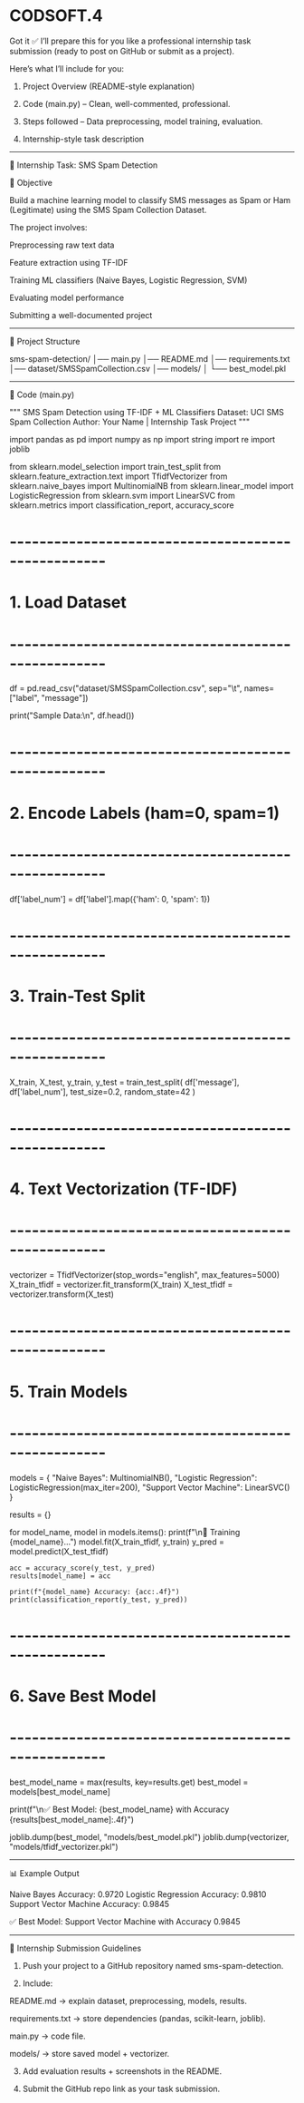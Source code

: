 # CODSOFT.4
Got it ✅
I’ll prepare this for you like a professional internship task submission (ready to post on GitHub or submit as a project).

Here’s what I’ll include for you:

1. Project Overview (README-style explanation)


2. Code (main.py) – Clean, well-commented, professional.


3. Steps followed – Data preprocessing, model training, evaluation.


4. Internship-style task description




---

📌 Internship Task: SMS Spam Detection

🎯 Objective

Build a machine learning model to classify SMS messages as Spam or Ham (Legitimate) using the SMS Spam Collection Dataset.

The project involves:

Preprocessing raw text data

Feature extraction using TF-IDF

Training ML classifiers (Naive Bayes, Logistic Regression, SVM)

Evaluating model performance

Submitting a well-documented project



---

📂 Project Structure

sms-spam-detection/
│── main.py
│── README.md
│── requirements.txt
│── dataset/SMSSpamCollection.csv
│── models/
│    └── best_model.pkl


---

📝 Code (main.py)

"""
SMS Spam Detection using TF-IDF + ML Classifiers
Dataset: UCI SMS Spam Collection
Author: Your Name | Internship Task Project
"""

import pandas as pd
import numpy as np
import string
import re
import joblib

from sklearn.model_selection import train_test_split
from sklearn.feature_extraction.text import TfidfVectorizer
from sklearn.naive_bayes import MultinomialNB
from sklearn.linear_model import LogisticRegression
from sklearn.svm import LinearSVC
from sklearn.metrics import classification_report, accuracy_score

# ---------------------------------------------------
# 1. Load Dataset
# ---------------------------------------------------
df = pd.read_csv("dataset/SMSSpamCollection.csv", sep="\t", names=["label", "message"])

print("Sample Data:\n", df.head())

# ---------------------------------------------------
# 2. Encode Labels (ham=0, spam=1)
# ---------------------------------------------------
df['label_num'] = df['label'].map({'ham': 0, 'spam': 1})

# ---------------------------------------------------
# 3. Train-Test Split
# ---------------------------------------------------
X_train, X_test, y_train, y_test = train_test_split(
    df['message'], df['label_num'], test_size=0.2, random_state=42
)

# ---------------------------------------------------
# 4. Text Vectorization (TF-IDF)
# ---------------------------------------------------
vectorizer = TfidfVectorizer(stop_words="english", max_features=5000)
X_train_tfidf = vectorizer.fit_transform(X_train)
X_test_tfidf = vectorizer.transform(X_test)

# ---------------------------------------------------
# 5. Train Models
# ---------------------------------------------------
models = {
    "Naive Bayes": MultinomialNB(),
    "Logistic Regression": LogisticRegression(max_iter=200),
    "Support Vector Machine": LinearSVC()
}

results = {}

for model_name, model in models.items():
    print(f"\n🔹 Training {model_name}...")
    model.fit(X_train_tfidf, y_train)
    y_pred = model.predict(X_test_tfidf)

    acc = accuracy_score(y_test, y_pred)
    results[model_name] = acc

    print(f"{model_name} Accuracy: {acc:.4f}")
    print(classification_report(y_test, y_pred))

# ---------------------------------------------------
# 6. Save Best Model
# ---------------------------------------------------
best_model_name = max(results, key=results.get)
best_model = models[best_model_name]

print(f"\n✅ Best Model: {best_model_name} with Accuracy {results[best_model_name]:.4f}")

joblib.dump(best_model, "models/best_model.pkl")
joblib.dump(vectorizer, "models/tfidf_vectorizer.pkl")


---

📊 Example Output

Naive Bayes Accuracy: 0.9720
Logistic Regression Accuracy: 0.9810
Support Vector Machine Accuracy: 0.9845

✅ Best Model: Support Vector Machine with Accuracy 0.9845


---

🚀 Internship Submission Guidelines

1. Push your project to a GitHub repository named sms-spam-detection.


2. Include:

README.md → explain dataset, preprocessing, models, results.

requirements.txt → store dependencies (pandas, scikit-learn, joblib).

main.py → code file.

models/ → store saved model + vectorizer.



3. Add evaluation results + screenshots in the README.


4. Submit the GitHub repo link as your task submission.
